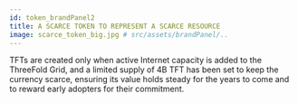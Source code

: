 ```yaml
---
id: token_brandPanel2
title: A SCARCE TOKEN TO REPRESENT A SCARCE RESOURCE
image: scarce_token_big.jpg # src/assets/brandPanel/..
---
```

TFTs are created only  when active Internet capacity is added to the ThreeFold Grid, and a limited supply of 4B TFT has been set to keep the currency scarce, ensuring its value holds steady for the years to come and to reward early adopters for their commitment.